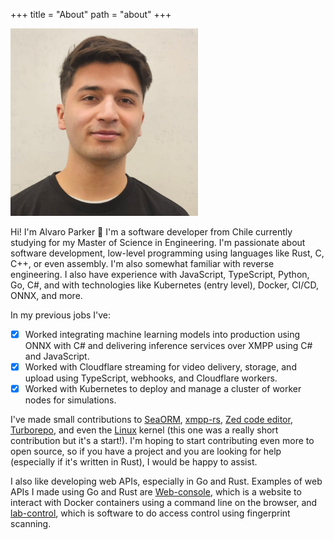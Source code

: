 +++
title = "About"
path = "about"
+++

<img height = "300px" src="/menu_icon/profile_pic.jpg" />

Hi! I'm Alvaro Parker 👋 I'm a software developer from Chile currently studying for my Master of Science in Engineering. I'm passionate about software development, low-level programming using languages like Rust, C, C++, or even assembly. I'm also somewhat familiar with reverse engineering. I also have experience with JavaScript, TypeScript, Python, Go, C#, and with technologies like Kubernetes (entry level), Docker, CI/CD, ONNX, and more.

In my previous jobs I've:

- [x] Worked integrating machine learning models into production using ONNX with C# and delivering inference services over XMPP using C# and JavaScript.
- [x] Worked with Cloudflare streaming for video delivery, storage, and upload using TypeScript, webhooks, and Cloudflare workers.
- [x] Worked with Kubernetes to deploy and manage a cluster of worker nodes for simulations.

I've made small contributions to [SeaORM](https://github.com/SeaQL/sea-orm), [xmpp-rs](https://gitlab.com/xmpp-rs/xmpp-rs), [Zed code editor](https://github.com/zed-industries/zed),
[Turborepo](https://github.com/vercel/turborepo),
and even the [Linux](https://git.kernel.org/pub/scm/linux/kernel/git/axboe/linux-block.git/commit/?h=for-next&id=2be6190cd75cd2029ced5ccef057e15939f48c4a)
kernel (this one was a really short contribution but it's a start!). I'm hoping to start contributing even more to open source, so if you have a project
and you are looking for help (especially if it's written in Rust), I would be happy to assist.

I also like developing web APIs, especially in Go and Rust. Examples of web APIs I made using Go and Rust are [Web-console](https://github.com/AlvaroParker/web-console),
which is a website to interact with Docker containers using a command line on the browser, and [lab-control](https://github.com/AlvaroParker/lab-control), which is software
to do access control using fingerprint scanning.
